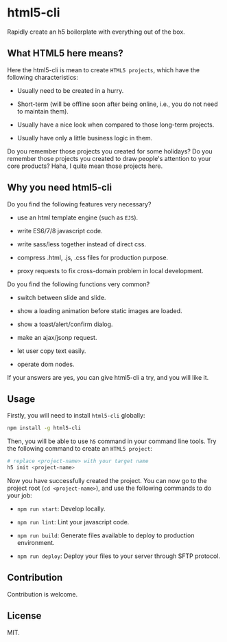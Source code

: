 # html5-cli

Rapidly create an h5 boilerplate with everything out of the box.

## What HTML5 here means?

Here the html5-cli is mean to create `HTML5 projects`, which have the following characteristics:

* Usually need to be created in a hurry.

* Short-term (will be offline soon after being online, i.e., you do not need to maintain them).

* Usually have a nice look when compared to those long-term projects.

* Usually have only a little business logic in them.

Do you remember those projects you created for some holidays? Do you remember those projects you created to draw people's attention to your core products? Haha, I quite mean those projects here.

## Why you need html5-cli

Do you find the following features very necessary?

* use an html template engine (such as `EJS`).

* write ES6/7/8 javascript code.

* write sass/less together instead of direct css.

* compress .html, .js, .css files for production purpose.

* proxy requests to fix cross-domain problem in local development.

Do you find the following functions very common?

* switch between slide and slide.

* show a loading animation before static images are loaded.

* show a toast/alert/confirm dialog.

* make an ajax/jsonp request.

* let user copy text easily.

* operate dom nodes.

If your answers are yes, you can give html5-cli a try, and you will like it.

## Usage

Firstly, you will need to install `html5-cli` globally:

```bash
npm install -g html5-cli
```

Then, you will be able to use `h5` command in your command line tools. Try the following command to create an `HTML5 project`:

```bash
# replace <project-name> with your target name
h5 init <project-name>
```

Now you have successfully created the project. You can now go to the project root (`cd <project-name>`), and use the following commands to do your job:

* `npm run start`: Develop locally.

* `npm run lint`: Lint your javascript code.

* `npm run build`: Generate files available to deploy to production environment.

* `npm run deploy`: Deploy your files to your server through SFTP protocol.

## Contribution

Contribution is welcome.

## License

MIT.
